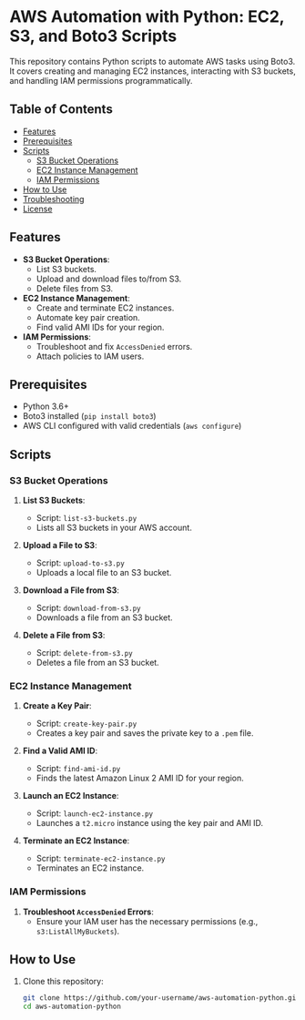 # AWS Automation with Python: EC2, S3, and Boto3 Scripts

This repository contains Python scripts to automate AWS tasks using Boto3. It covers creating and managing EC2 instances, interacting with S3 buckets, and handling IAM permissions programmatically.

## Table of Contents
- [Features](#features)
- [Prerequisites](#prerequisites)
- [Scripts](#scripts)
  - [S3 Bucket Operations](#s3-bucket-operations)
  - [EC2 Instance Management](#ec2-instance-management)
  - [IAM Permissions](#iam-permissions)
- [How to Use](#how-to-use)
- [Troubleshooting](#troubleshooting)
- [License](#license)

## Features
- **S3 Bucket Operations**:
  - List S3 buckets.
  - Upload and download files to/from S3.
  - Delete files from S3.
- **EC2 Instance Management**:
  - Create and terminate EC2 instances.
  - Automate key pair creation.
  - Find valid AMI IDs for your region.
- **IAM Permissions**:
  - Troubleshoot and fix `AccessDenied` errors.
  - Attach policies to IAM users.

## Prerequisites
- Python 3.6+
- Boto3 installed (`pip install boto3`)
- AWS CLI configured with valid credentials (`aws configure`)

## Scripts

### S3 Bucket Operations
1. **List S3 Buckets**:
   - Script: `list-s3-buckets.py`
   - Lists all S3 buckets in your AWS account.

2. **Upload a File to S3**:
   - Script: `upload-to-s3.py`
   - Uploads a local file to an S3 bucket.

3. **Download a File from S3**:
   - Script: `download-from-s3.py`
   - Downloads a file from an S3 bucket.

4. **Delete a File from S3**:
   - Script: `delete-from-s3.py`
   - Deletes a file from an S3 bucket.

### EC2 Instance Management
1. **Create a Key Pair**:
   - Script: `create-key-pair.py`
   - Creates a key pair and saves the private key to a `.pem` file.

2. **Find a Valid AMI ID**:
   - Script: `find-ami-id.py`
   - Finds the latest Amazon Linux 2 AMI ID for your region.

3. **Launch an EC2 Instance**:
   - Script: `launch-ec2-instance.py`
   - Launches a `t2.micro` instance using the key pair and AMI ID.

4. **Terminate an EC2 Instance**:
   - Script: `terminate-ec2-instance.py`
   - Terminates an EC2 instance.

### IAM Permissions
1. **Troubleshoot `AccessDenied` Errors**:
   - Ensure your IAM user has the necessary permissions (e.g., `s3:ListAllMyBuckets`).

## How to Use
1. Clone this repository:
   ```bash
   git clone https://github.com/your-username/aws-automation-python.git
   cd aws-automation-python
